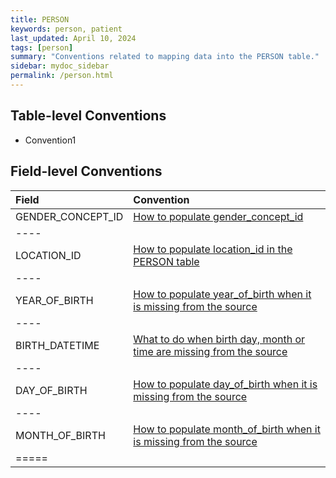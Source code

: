 ```yaml
---
title: PERSON
keywords: person, patient
last_updated: April 10, 2024
tags: [person]
summary: "Conventions related to mapping data into the PERSON table."
sidebar: mydoc_sidebar
permalink: /person.html
---
```


## Table-level Conventions

- Convention1

## Field-level Conventions

| **Field** | **Convention** |
|:--------|:-------|
|  GENDER_CONCEPT_ID  | [How to populate gender_concept_id](populate_gender_concept_id.html)   |
|----
|  LOCATION_ID  | [How to populate location_id in the PERSON table](populate_person_location_id.html)   |
|----
|   YEAR_OF_BIRTH | [How to populate year_of_birth when it is missing from the source](missing_year_of_birth.html)    |
|----
|  BIRTH_DATETIME | [What to do when birth day, month or time are missing from the source](missing_birthdatetime.html) |
|----
| DAY_OF_BIRTH | [How to populate day_of_birth when it is missing from the source](missing_day_of_birth.html) |
|----
| MONTH_OF_BIRTH | [How to populate month_of_birth when it is missing from the source](missing_month_of_birth.html) |
|=====